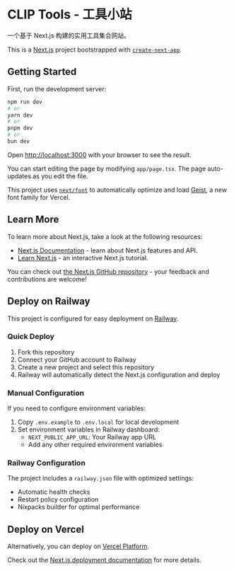 # CLIP Tools - 工具小站

一个基于 Next.js 构建的实用工具集合网站。

This is a [Next.js](https://nextjs.org) project bootstrapped with [`create-next-app`](https://nextjs.org/docs/app/api-reference/cli/create-next-app).

## Getting Started

First, run the development server:

```bash
npm run dev
# or
yarn dev
# or
pnpm dev
# or
bun dev
```

Open [http://localhost:3000](http://localhost:3000) with your browser to see the result.

You can start editing the page by modifying `app/page.tsx`. The page auto-updates as you edit the file.

This project uses [`next/font`](https://nextjs.org/docs/app/building-your-application/optimizing/fonts) to automatically optimize and load [Geist](https://vercel.com/font), a new font family for Vercel.

## Learn More

To learn more about Next.js, take a look at the following resources:

- [Next.js Documentation](https://nextjs.org/docs) - learn about Next.js features and API.
- [Learn Next.js](https://nextjs.org/learn) - an interactive Next.js tutorial.

You can check out [the Next.js GitHub repository](https://github.com/vercel/next.js) - your feedback and contributions are welcome!

## Deploy on Railway

This project is configured for easy deployment on [Railway](https://railway.app).

### Quick Deploy

1. Fork this repository
2. Connect your GitHub account to Railway
3. Create a new project and select this repository
4. Railway will automatically detect the Next.js configuration and deploy

### Manual Configuration

If you need to configure environment variables:

1. Copy `.env.example` to `.env.local` for local development
2. Set environment variables in Railway dashboard:
   - `NEXT_PUBLIC_APP_URL`: Your Railway app URL
   - Add any other required environment variables

### Railway Configuration

The project includes a `railway.json` file with optimized settings:
- Automatic health checks
- Restart policy configuration
- Nixpacks builder for optimal performance

## Deploy on Vercel

Alternatively, you can deploy on [Vercel Platform](https://vercel.com/new?utm_medium=default-template&filter=next.js&utm_source=create-next-app&utm_campaign=create-next-app-readme).

Check out the [Next.js deployment documentation](https://nextjs.org/docs/app/building-your-application/deploying) for more details.

